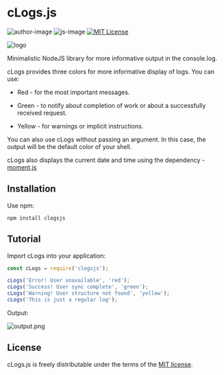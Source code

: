 # cLogs.js
![author-image]
![js-image]
[![MIT License][license-image]][license-url]

![logo](https://i2.piccy.info/i9/31d2ab74cfdc0ad229dfd34c892e32e7/1640083394/19005/1452477/7817logos.png)

Minimalistic NodeJS library for more informative output in the console.log.

cLogs provides three colors for more informative display of logs.
You can use:

* Red - for the most important messages.

* Green - to notify about completion of work or about a successfully received request.

* Yellow - for warnings or implicit instructions.

You can also use cLogs without passing an argument. In this case, the output will be the default color of your shell.

cLogs also displays the current date and time using the dependency - [moment.js](https://github.com/moment/moment)


## Installation

Use npm:
```shell
npm install clogsjs
```

## Tutorial

Import cLogs into your application:

```javascript
const cLogs = require('clogsjs');

cLogs('Error! User unavailable', 'red');
cLogs('Success! User sync complete', 'green');
cLogs('Warning! User structure not found', 'yellow');
cLogs('This is just a regular log');
```

Output:

![output.png](https://i2.piccy.info/i9/79be2562132071e2ee8657922d4f0c72/1640083448/11125/1452477/output.png)

## License

cLogs.js is freely distributable under the terms of the [MIT license][license-url].


[author-image]: https://img.shields.io/badge/Author-Dmitriy%20Dzyuman-blueviolet
[js-image]: https://img.shields.io/badge/Lang-JavaScript-yellow
[license-image]: https://img.shields.io/badge/license-MIT-blue.svg?style=flat
[license-url]: LICENSE